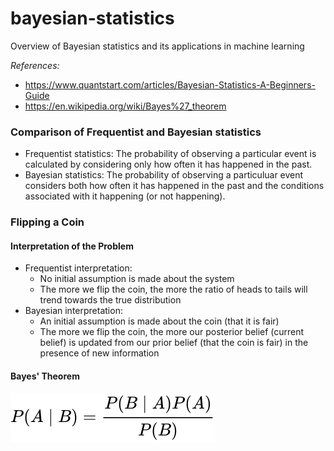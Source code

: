 # bayesian-statistics
Overview of Bayesian statistics and its applications in machine learning

*References:*
- https://www.quantstart.com/articles/Bayesian-Statistics-A-Beginners-Guide
- https://en.wikipedia.org/wiki/Bayes%27_theorem

### Comparison of Frequentist and Bayesian statistics
- Frequentist statistics: The probability of observing a particular event is calculated by considering only how often it has happened in the past.
- Bayesian statistics: The probability of observing a particuluar event considers both how often it has happened in the past and the conditions associated with it happening (or not happening).

### Flipping a Coin
#### Interpretation of the Problem
- Frequentist interpretation:
  - No initial assumption is made about the system
  - The more we flip the coin, the more the ratio of heads to tails will trend towards the true distribution
- Bayesian interpretation:
  - An initial assumption is made about the coin (that it is fair)
  - The more we flip the coin, the more our posterior belief (current belief) is updated from our prior belief (that the coin is fair) in the presence of new information

#### Bayes' Theorem
![Bayes_Theorem](Bayes_Theorem.svg)
